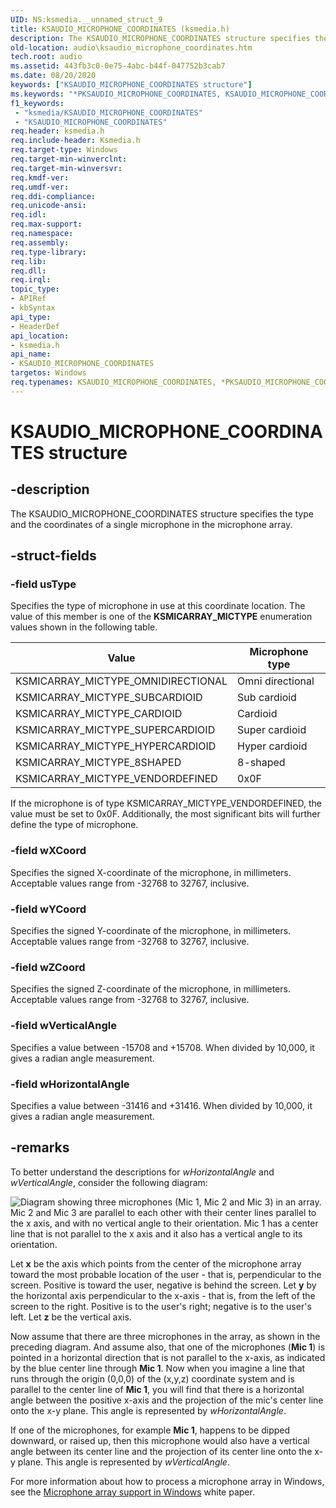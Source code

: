 ```yaml
---
UID: NS:ksmedia.__unnamed_struct_9
title: KSAUDIO_MICROPHONE_COORDINATES (ksmedia.h)
description: The KSAUDIO_MICROPHONE_COORDINATES structure specifies the type and the coordinates of a single microphone in the microphone array.
old-location: audio\ksaudio_microphone_coordinates.htm
tech.root: audio
ms.assetid: 443fb3c0-0e75-4abc-b44f-047752b3cab7
ms.date: 08/20/2020
keywords: ["KSAUDIO_MICROPHONE_COORDINATES structure"]
ms.keywords: "*PKSAUDIO_MICROPHONE_COORDINATES, KSAUDIO_MICROPHONE_COORDINATES, KSAUDIO_MICROPHONE_COORDINATES structure [Audio Devices], PKSAUDIO_MICROPHONE_COORDINATES, PKSAUDIO_MICROPHONE_COORDINATES structure pointer [Audio Devices], aud-prop_85a5f68f-13f2-4465-bb16-4d30e9c9d731.xml, audio.ksaudio_microphone_coordinates, ksmedia/KSAUDIO_MICROPHONE_COORDINATES, ksmedia/PKSAUDIO_MICROPHONE_COORDINATES"
f1_keywords:
 - "ksmedia/KSAUDIO_MICROPHONE_COORDINATES"
 - "KSAUDIO_MICROPHONE_COORDINATES"
req.header: ksmedia.h
req.include-header: Ksmedia.h
req.target-type: Windows
req.target-min-winverclnt: 
req.target-min-winversvr: 
req.kmdf-ver: 
req.umdf-ver: 
req.ddi-compliance: 
req.unicode-ansi: 
req.idl: 
req.max-support: 
req.namespace: 
req.assembly: 
req.type-library: 
req.lib: 
req.dll: 
req.irql: 
topic_type:
- APIRef
- kbSyntax
api_type:
- HeaderDef
api_location:
- ksmedia.h
api_name:
- KSAUDIO_MICROPHONE_COORDINATES
targetos: Windows
req.typenames: KSAUDIO_MICROPHONE_COORDINATES, *PKSAUDIO_MICROPHONE_COORDINATES
---
```


# KSAUDIO_MICROPHONE_COORDINATES structure

## -description

The KSAUDIO_MICROPHONE_COORDINATES structure specifies the type and the coordinates of a single microphone in the microphone array.

## -struct-fields

### -field usType

Specifies the type of microphone in use at this coordinate location. The value of this member is one of the **KSMICARRAY_MICTYPE** enumeration values shown in the following table.

| Value | Microphone type |
|--|--|
| KSMICARRAY_MICTYPE_OMNIDIRECTIONAL | Omni directional |
| KSMICARRAY_MICTYPE_SUBCARDIOID | Sub cardioid |
| KSMICARRAY_MICTYPE_CARDIOID | Cardioid |
| KSMICARRAY_MICTYPE_SUPERCARDIOID | Super cardioid |
| KSMICARRAY_MICTYPE_HYPERCARDIOID | Hyper cardioid |
| KSMICARRAY_MICTYPE_8SHAPED | 8-shaped |
| KSMICARRAY_MICTYPE_VENDORDEFINED | 0x0F |

If the microphone is of type KSMICARRAY_MICTYPE_VENDORDEFINED, the value must be set to 0x0F. Additionally, the most significant bits will further define the type of microphone.

### -field wXCoord

Specifies the signed X-coordinate of the microphone, in millimeters. Acceptable values range from -32768 to 32767, inclusive.

### -field wYCoord

Specifies the signed Y-coordinate of the microphone, in millimeters. Acceptable values range from -32768 to 32767, inclusive.

### -field wZCoord

Specifies the signed Z-coordinate of the microphone, in millimeters. Acceptable values range from -32768 to 32767, inclusive.

### -field wVerticalAngle

Specifies a value between -15708 and +15708.  When divided by 10,000, it gives a radian angle measurement.

### -field wHorizontalAngle

Specifies a value between -31416 and +31416.  When divided by 10,000, it gives a radian angle measurement.

## -remarks

To better understand the descriptions for *wHorizontalAngle*  and *wVerticalAngle*, consider the following diagram:

![Diagram showing three microphones (Mic 1, Mic 2 and Mic 3) in an array. Mic 2 and Mic 3 are parallel to each other with their center lines parallel to the x axis, and with no vertical angle to their orientation. Mic 1  has a center line that is not parallel to the x axis and it also has a vertical angle to its orientation.](../images/audio-micarrayangles.png)

Let **x** be the axis which points from the center of the microphone array toward the most probable location of the user - that is, perpendicular to the screen.  Positive is toward the user, negative is behind the screen. Let **y** by the horizontal axis perpendicular to the x-axis - that is, from the left of the screen to the right.  Positive is to the user's right; negative is to the user's left. Let **z** be the vertical axis.

Now assume that there are three microphones in the array, as shown in the preceding diagram. And assume also, that one of the microphones (**Mic 1**) is pointed in a horizontal direction that is not parallel to the x-axis, as indicated by the blue center line through **Mic 1**. Now when you imagine a line that runs through the origin (0,0,0) of the (x,y,z) coordinate system and is parallel to the center line of **Mic 1**, you will find that there is a horizontal angle between the positive x-axis and the projection of the mic's center line onto the x-y plane. This angle is represented by *wHorizontalAngle*.

If one of the microphones, for example **Mic 1**, happens to be dipped downward, or raised up, then this microphone would also have a vertical angle between its center line and the projection of its center line onto the x-y plane. This angle is represented by *wVerticalAngle*.

For more information about how to process a microphone array in Windows, see the [Microphone array support in Windows](https://docs.microsoft.com/previous-versions/windows/hardware/design/dn613960(v=vs.85)) white paper.
